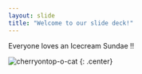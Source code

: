 ```yaml
---
layout: slide
title: "Welcome to our slide deck!"
---
```


Everyone loves an Icecream Sundae !!

![cherryontop-o-cat](https://octodex.github.com/images/cherryontop-o-cat.png)
{: .center}
